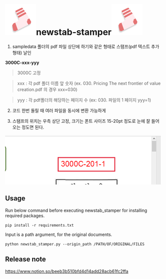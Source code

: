# ![icon](img/icon.png)newstab-stamper![icon](img/icon.png)

1. sampledata 폴더의 pdf 파일 상단에 하기와 같은 형태로 스탬프(pdf 텍스트 추가형태) 날인

**3000C-xxx-yyy**

> 3000C 고정

> xxx : 각 pdf 폴더 이름 앞 숫자 (ex. 030. Pricing The next frontier of value creation.pdf 의 경우 xxx=030)

> yyy : 각 pdf폴더의 해당하는 페이지 수 (ex: 030. 파일의 1 페이지 yyy=1)

2. 코드 한번 돌릴 때 여러 파일을 동시에 변환 가능하게

3. 스탬프의 위치는 우측 상단 고정, 크기는 폰트 사이즈 15-20pt 정도로 눈에 잘 들어오는 정도면 된다.

![sampleimage](img/example.png)

## Usage 

Run below command before executing newstab_stamper for installing required packages.

```
pip install -r requirements.txt
```

Input is a path argument, for the original documents.

```
python newstab_stamper.py --origin_path /PATH/OF/ORIGINAL/FILES
```

## Release note

https://www.notion.so/beeb3b510bfd4d14add28acb61fc2ffa
